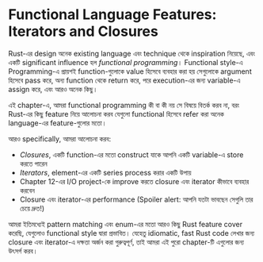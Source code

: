 # Functional Language Features: Iterators and Closures

Rust-এর design অনেক existing language এবং technique থেকে inspiration নিয়েছে, এবং একটি significant influence হল _functional programming_। Functional style-এ Programming-এ প্রায়শই function-গুলোকে value হিসেবে ব্যবহার করা হয় সেগুলোকে argument হিসেবে pass করে, অন্য function থেকে return করে, পরে execution-এর জন্য variable-এ assign করে, এবং আরও অনেক কিছু।

এই chapter-এ, আমরা functional programming কী বা কী নয় সে বিষয়ে বিতর্ক করব না, বরং Rust-এর কিছু feature নিয়ে আলোচনা করব যেগুলো functional হিসেবে refer করা অনেক language-এর feature-গুলোর মতো।

আরও specifically, আমরা আলোচনা করব:

-   _Closures_, একটি function-এর মতো construct যাকে আপনি একটি variable-এ store করতে পারেন
-   _Iterators_, element-এর একটি series process করার একটি উপায়
-   Chapter 12-এর I/O project-কে improve করতে closure এবং iterator কীভাবে ব্যবহার করবেন
-   Closure এবং iterator-এর performance (Spoiler alert: আপনি যতটা ভাবছেন সেগুলি তার চেয়ে দ্রুত!)

আমরা ইতিমধ্যেই pattern matching এবং enum-এর মতো আরও কিছু Rust feature cover করেছি, যেগুলোও functional style দ্বারা প্রভাবিত। যেহেতু idiomatic, fast Rust code লেখার জন্য closure এবং iterator-এ দক্ষতা অর্জন করা গুরুত্বপূর্ণ, তাই আমরা এই পুরো chapter-টি এগুলোর জন্য উৎসর্গ করব।
